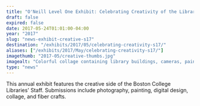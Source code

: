 ```yaml
---
title: "O'Neill Level One Exhibit: Celebrating Creativity of the Libraries' Staff"
draft: false
expired: false
date: 2017-05-24T01:01:00-04:00
year: "2017"
slug: "news-exhibit-creative-s17"
destination: "/exhibits/2017/05/celebrating-creativity-s17/"
aliases: ["/exhibits/2017/May/celebrating-creativity-s17/"]
imagethumb: "2017-05/creative-thumbs.jpg"
imagealt: "Colorful collage containing library buildings, cameras, paint brushes, knitting needles"
type: "news"
---
```


This annual exhibit features the creative side of the Boston College Libraries' Staff. Submissions include photography, painting, digital design, collage, and fiber crafts.
